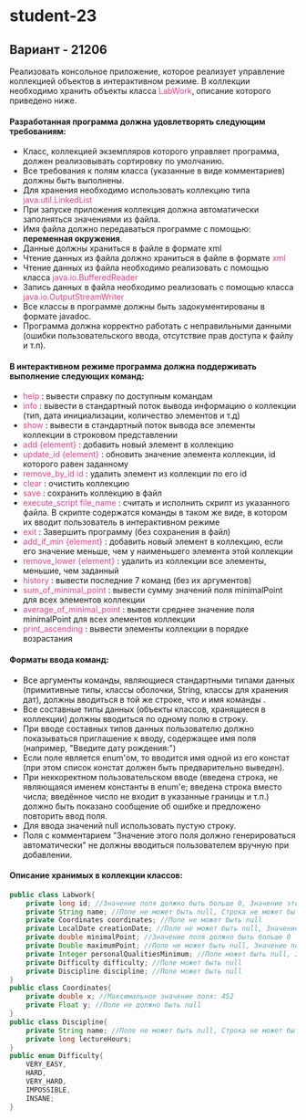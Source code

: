 # student-23



## Вариант - 21206

Реализовать консольное приложение, которое реализует управление коллекцией объектов в интерактивном режиме. В коллекции необходимо хранить объекты класса 
<font color="#E83E8C">LabWork</font>, описание которого приведено ниже.

#### <strong>Разработанная программа должна удовлетворять следующим требованиям:</strong>

* Класс, коллекцией экземпляров которого управляет программа, должен реализовывать сортировку по умолчанию.
* Все требования к полям класса (указанные в виде комментариев) должны быть выполнены.
* Для хранения необходимо использовать коллекцию типа <font color="#E83E8C">java.util.LinkedList</font>
* При запуске приложения коллекция должна автоматически заполняться значениями из файла.
* Имя файла должно передаваться программе с помощью: <strong>переменная окружения</strong>.
* Данные должны храниться в файле в формате xml
* Чтение данных из файла должно храниться в файле в формате <font color="#E83E8C">xml</font>
* Чтение данных из файла необходимо реализовать с помощью класса <font color="#E83E8C">java.io.BufferedReader</font>
* Запись данных в файла необходимо реализовать с помощью класса <font color="#E83E8C">java.io.OutputStreamWriter</font>
* Все классы в программе должны быть задокументированы в формате javadoc.
* Программа должна корректно работать с неправильными данными (ошибки пользовательского ввода, отсутствие прав доступа к файлу и т.п).

#### <strong>В интерактивном режиме программа должна поддерживать выполнение следующих команд:</strong>

* <font color="#E83E8C">help</font> : вывести справку по доступным командам
* <font color="#E83E8C">info</font> : вывести в стандартный поток вывода информацию о коллекции (тип, дата инициализации, количество элементов и т.д)
* <font color="#E83E8C">show</font> : вывести в стандартный поток вывода все элементы коллекции в строковом представлении
* <font color="#E83E8C">add {element} </font> : добавить новый элемент в коллекцию
* <font color="#E83E8C">update_id {element}</font> : обновить значение элемента коллекции, id которого равен заданному
* <font color="#E83E8C">remove_by_id id</font> : удалить элемент из коллекции по его id
* <font color="#E83E8C">clear</font> : очистить коллекцию
* <font color="#E83E8C">save</font> : сохранить коллекцию в файл
* <font color="#E83E8C">execute_script file_name</font> : считать и исполнить скрипт из указанного файла. В скрипте содержатся команды в таком же виде, в котором их вводит пользователь в интерактивном режиме
* <font color="#E83E8C">exit</font> : Завершить программу (без сохранения в файл)
* <font color="#E83E8C">add_if_min {element}</font> : добавить новый элемент в коллекцию, если его значение меньше, чем у наименьшего элемента этой коллекции
* <font color="#E83E8C">remove_lower {element}</font> : удалить из коллекции все элементы, меньшие, чем заданный
* <font color="#E83E8C">history</font> : вывести последние 7 команд (без их аргументов)
* <font color="#E83E8C">sum_of_minimal_point</font> : вывести сумму значений поля minimalPoint для всех элементов коллекции
* <font color="#E83E8C">average_of_minimal_point</font> : вывести среднее значение поля minimalPoint для всех элементов коллекции
* <font color="#E83E8C">print_ascending</font> : вывести элементы коллекции в порядке возрастания
  
#### <strong>Форматы ввода команд:</strong>

* Все аргументы команды, являющиеся стандартными типами данных (примитивные типы, классы оболочки, String, классы для хранения дат), должны вводиться в той же строке, что и имя команды .
* Все составные типы данных (объекты классов, хранящиеся в коллекции) должны вводиться по одному полю в строку.
* При вводе составных типов данных пользователю должно показываться приглашение к вводу, содержащее имя поля (например, "Введите дату рождения:")
* Если поле является enum'ом, то вводится имя одной из его констат (при этом список констат должен быть предварительно выведен).
* При неккоректном пользовательском вводе (введена строка, не являющаяся именем константы в enum'е; введена строка вместо числа; введённое число не входит в указанные границы и т.п.) должно быть показано сообщение об ошибке и предложено повторить ввод поля.
* Для ввода значений null использовать пустую строку.
* Поля с комментарием "Значение этого поля должно генерироваться автоматически" не должны вводиться пользователем вручную при добавлении.

#### <strong>Описание хранимых в коллекции классов:</strong>

```java 
public class Labwork{
    private long id; //Значение поля должно быть больше 0, Значение этого поля должно быть уникальным, Значение этого поля должно генерироваться автоматически
    private String name; //Поле не может быть null, Строка не может быть пустой
    private Coordinates coordinates; //Поле не может быть null
    private LocalDate creationDate; //Поле не может быть null, Значение этого поля должно генерироваться автоматически
    private double minimalPoint; //Значение поля должно быть больше 0
    private Double maximumPoint; //Поле не может быть null, Значение поля должно быть больше 0
    private Integer personalQualitiesMinimum; //Поле может быть null, Значение поля должно быть больше 0
    private Difficulty difficulty; //Поле может быть null
    private Discipline discipline; //Поле может быть null
}
public class Coordinates{
    private double x; //Максимальное значение поля: 452
    private Float y; //Поле не должно быть null
}
public class Discipline{
    private String name; //Поле не может быть null, Строка не может быть пустой
    private long lectureHours;
}
public enum Difficulty{
    VERY_EASY,
    HARD,
    VERY_HARD,
    IMPOSSIBLE,
    INSANE;
}
```